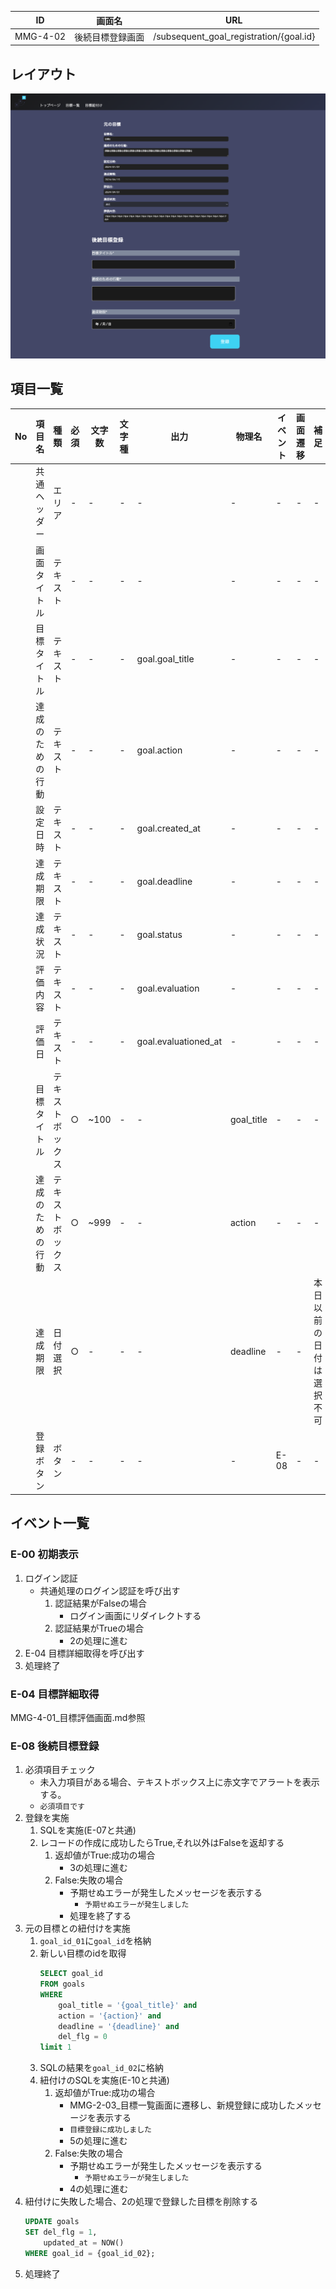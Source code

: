 |ID|画面名|URL|
|----|----|----|
|MMG-4-02|後続目標登録画面|/subsequent_goal_registration/{goal.id}|

## レイアウト
![レイアウト](../02_基本設計/images/MMG-4-02.png)

## 項目一覧
|No|項目名|種類|必須|文字数|文字種|出力|物理名|イベント|画面遷移|補足|
|----|----|----|----|----|----|----|----|----|----|----|
||共通ヘッダー|エリア|-|-|-|-|-|-|-|-|
||画面タイトル|テキスト|-|-|-|-|-|-|-|-|
||目標タイトル|テキスト|-|-|-|goal.goal_title|-|-|-|-|
||達成のための行動|テキスト|-|-|-|goal.action|-|-|-|-|
||設定日時|テキスト|-|-|-|goal.created_at|-|-|-|-|
||達成期限|テキスト|-|-|-|goal.deadline|-|-|-|-|-|
||達成状況|テキスト|-|-|-|goal.status|-|-|-|-|
||評価内容|テキスト|-|-|-|goal.evaluation|-|-|-|-|
||評価日|テキスト|-|-|-|goal.evaluationed_at|-|-|-|-|-|
||目標タイトル|テキストボックス|○|~100|-|-|goal_title|-|-|-|
||達成のための行動|テキストボックス|○|~999|-|-|action|-|-|-|
||達成期限|日付選択|○|-|-|-|deadline|-|-|本日以前の日付は選択不可|
||登録ボタン|ボタン|-|-|-|-|-|E-08|-|-|



## イベント一覧
### E-00 初期表示
1. ログイン認証
    * 共通処理のログイン認証を呼び出す
        1. 認証結果がFalseの場合
            * ログイン画面にリダイレクトする
        2. 認証結果がTrueの場合
            * 2の処理に進む
2. E-04 目標詳細取得を呼び出す
3. 処理終了

### E-04 目標詳細取得
MMG-4-01_目標評価画面.md参照

### E-08 後続目標登録
1. 必須項目チェック
    * 未入力項目がある場合、テキストボックス上に赤文字でアラートを表示する。
    * `必須項目です`
2. 登録を実施
    1. SQLを実施(E-07と共通)
    2. レコードの作成に成功したらTrue,それ以外はFalseを返却する
        1. 返却値がTrue:成功の場合
            * 3の処理に進む
        2. False:失敗の場合
            * 予期せぬエラーが発生したメッセージを表示する
                * `予期せぬエラーが発生しました`
            * 処理を終了する
3. 元の目標との紐付けを実施
    1. `goal_id_01`に`goal_id`を格納
    2. 新しい目標のidを取得
        ```SQL
        SELECT goal_id
        FROM goals
        WHERE 
            goal_title = '{goal_title}' and
            action = '{action}' and
            deadline = '{deadline}' and
            del_flg = 0
        limit 1
        ```
    3. SQLの結果を`goal_id_02`に格納
    4. 紐付けのSQLを実施(E-10と共通)
        1. 返却値がTrue:成功の場合
            * MMG-2-03_目標一覧画面に遷移し、新規登録に成功したメッセージを表示する
            * `目標登録に成功しました`
            * 5の処理に進む
        2. False:失敗の場合
            * 予期せぬエラーが発生したメッセージを表示する
                * `予期せぬエラーが発生しました`
            * 4の処理に進む
4. 紐付けに失敗した場合、2の処理で登録した目標を削除する
    ```SQL
    UPDATE goals
    SET del_flg = 1,
        updated_at = NOW()
    WHERE goal_id = {goal_id_02};
    ```
5. 処理終了
